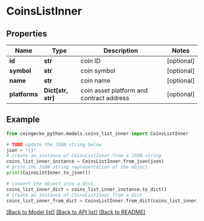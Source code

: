 # CoinsListInner


## Properties

Name | Type | Description | Notes
------------ | ------------- | ------------- | -------------
**id** | **str** | coin ID | [optional] 
**symbol** | **str** | coin symbol | [optional] 
**name** | **str** | coin name | [optional] 
**platforms** | **Dict[str, str]** | coin asset platform and contract address | [optional] 

## Example

```python
from coingecko_python.models.coins_list_inner import CoinsListInner

# TODO update the JSON string below
json = "{}"
# create an instance of CoinsListInner from a JSON string
coins_list_inner_instance = CoinsListInner.from_json(json)
# print the JSON string representation of the object
print(CoinsListInner.to_json())

# convert the object into a dict
coins_list_inner_dict = coins_list_inner_instance.to_dict()
# create an instance of CoinsListInner from a dict
coins_list_inner_from_dict = CoinsListInner.from_dict(coins_list_inner_dict)
```
[[Back to Model list]](../README.md#documentation-for-models) [[Back to API list]](../README.md#documentation-for-api-endpoints) [[Back to README]](../README.md)


